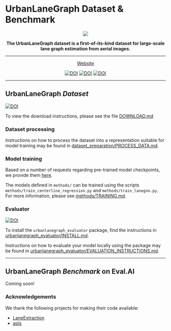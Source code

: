 
# UrbanLaneGraph Dataset & Benchmark

<div align="center">

<img src="urbanlanegraph_dataset/img/teaser-cover.png">




**The UrbanLaneGraph dataset is a first-of-its-kind dataset for large-scale lane graph estimation from aerial images.**
______________________________________________________________________


<p align="center">
  <a href="http://urbanlanegraph.cs.uni-freiburg.de//">Website</a>
</p>

[![DOI](https://img.shields.io/badge/paper-arxiv-red)](https://arxiv.org/pdf/2302.06175.pdf)
[![DOI](https://img.shields.io/github/issues-closed/jzuern/lanegnn)](https://github.com/jzuern/lanegnn/issues)
[![DOI](https://img.shields.io/badge/lanegraph-awesome-green)]()

______________________________________________________________________

</div>



## UrbanLaneGraph _Dataset_ 

[![DOI](https://img.shields.io/badge/license-CC%20BY--NC--SA%204.0-lightgrey)](https://creativecommons.org/licenses/by-nc-sa/4.0/)


To view the download instructions, please see the file [DOWNLOAD.md](urbanlanegraph_dataset/DOWNLOAD.md)


### Dataset processing


Instructions on how to process the dataset into a representation suitable for model training may be found in 
[dataset_preparation/PROCESS_DATA.md](dataset_preparation/PROCESS_DATA.md).


### Model training

Based on a number of requests regarding pre-trained model checkpoints, we provide them [here](https://drive.google.com/drive/folders/1XMSt-wIeZs59-yLgzYPZiA9fzBoo_ZGs?usp=sharing).

The models defined in `methods/` can be trained using the scripts `methods/train_centerline_regression.py` and `methods/train_lanegnn.py`.
For more information, please see [methods/TRAINING.md](methods/TRAINING.md).






### Evaluator

[![DOI](https://img.shields.io/badge/license-MIT-lightgrey)]()

To install the `urbanlanegraph_evaluator` package, find the instructions in 
[urbanlanegraph_evaluator/INSTALL.md](urbanlanegraph_evaluator/INSTALL.md).

Instructions on how to evaluate your model locally using the package may be found in 
[urbanlanegraph_evaluator/EVALUATION_INSTRUCTIONS.md](urbanlanegraph_evaluator/EVALUATION_INSTRUCTIONS.md).


______________________________________________________________________
## UrbanLaneGraph _Benchmark_ on Eval.AI


Coming soon!




### Acknowledgements

We thank the following projects for making their code available:
- [LaneExtraction](https://github.com/songtaohe/LaneExtraction/)
- [apls](https://github.com/CosmiQ/apls)
